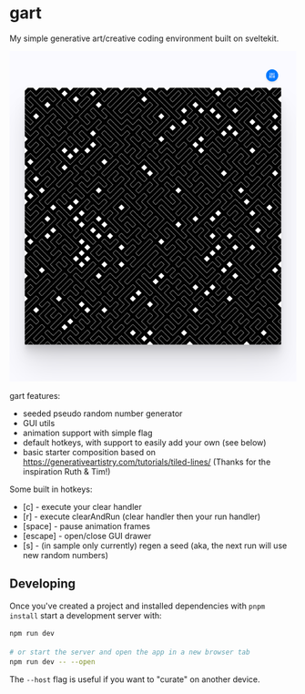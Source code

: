 # gart

My simple generative art/creative coding environment built on sveltekit.

![gart sample](static/gart.png)

gart features:

- seeded pseudo random number generator
- GUI utils
- animation support with simple flag
- default hotkeys, with support to easily add your own (see below)
- basic starter composition based on https://generativeartistry.com/tutorials/tiled-lines/ (Thanks for the inspiration Ruth & Tim!)

Some built in hotkeys:

- [c] - execute your clear handler
- [r] - execute clearAndRun (clear handler then your run handler)
- [space] - pause animation frames
- [escape] - open/close GUI drawer
- [s] - (in sample only currently) regen a seed (aka, the next run will use new random numbers)

## Developing

Once you've created a project and installed dependencies with `pnpm install` start a development server with:

```bash
npm run dev

# or start the server and open the app in a new browser tab
npm run dev -- --open
```

The `--host` flag is useful if you want to "curate" on another device.

